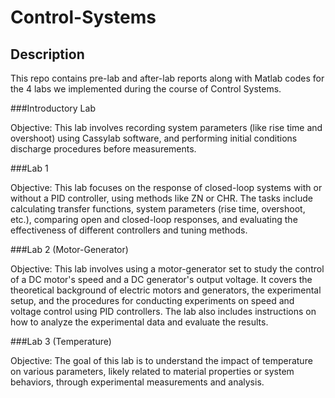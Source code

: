 # Control-Systems
## Description
This repo contains pre-lab and after-lab reports along with Matlab codes for the 4 labs we implemented during the course of Control Systems.

###Introductory Lab

Objective: This lab involves recording system parameters (like rise time and overshoot) using Cassylab software, and performing initial conditions discharge procedures before measurements.

###Lab 1

Objective: This lab focuses on the response of closed-loop systems with or without a PID controller, using methods like ZN or CHR. The tasks include calculating transfer functions, system parameters (rise time, overshoot, etc.), comparing open and closed-loop responses, and evaluating the effectiveness of different controllers and tuning methods.

###Lab 2 (Motor-Generator)

Objective: This lab involves using a motor-generator set to study the control of a DC motor's speed and a DC generator's output voltage. It covers the theoretical background of electric motors and generators, the experimental setup, and the procedures for conducting experiments on speed and voltage control using PID controllers. The lab also includes instructions on how to analyze the experimental data and evaluate the results.

###Lab 3 (Temperature)

Objective: The goal of this lab is to understand the impact of temperature on various parameters, likely related to material properties or system behaviors, through experimental measurements and analysis.

